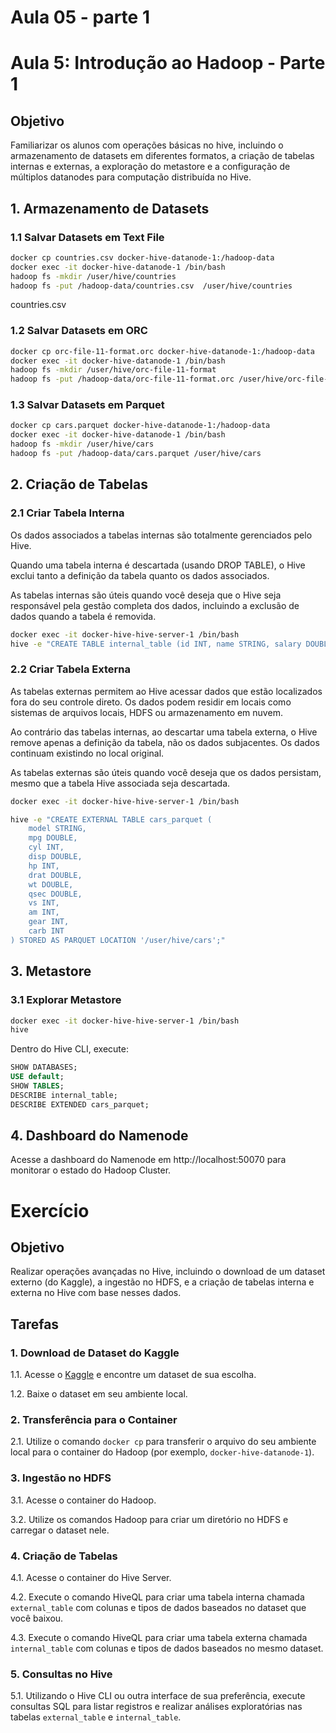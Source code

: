 # Aula 05 - parte 1

# Aula 5: Introdução ao Hadoop - Parte 1

## Objetivo

Familiarizar os alunos com operações básicas no hive, incluindo o armazenamento de datasets em diferentes formatos, a criação de tabelas internas e externas, a exploração do metastore e a configuração de múltiplos datanodes para computação distribuída no Hive.

## 1. Armazenamento de Datasets

### 1.1 Salvar Datasets em Text File

```bash
docker cp countries.csv docker-hive-datanode-1:/hadoop-data
docker exec -it docker-hive-datanode-1 /bin/bash
hadoop fs -mkdir /user/hive/countries
hadoop fs -put /hadoop-data/countries.csv  /user/hive/countries
```

countries.csv

### 1.2 Salvar Datasets em ORC

```bash
docker cp orc-file-11-format.orc docker-hive-datanode-1:/hadoop-data
docker exec -it docker-hive-datanode-1 /bin/bash
hadoop fs -mkdir /user/hive/orc-file-11-format
hadoop fs -put /hadoop-data/orc-file-11-format.orc /user/hive/orc-file-11-format
```

### 1.3 Salvar Datasets em Parquet

```bash
docker cp cars.parquet docker-hive-datanode-1:/hadoop-data
docker exec -it docker-hive-datanode-1 /bin/bash
hadoop fs -mkdir /user/hive/cars
hadoop fs -put /hadoop-data/cars.parquet /user/hive/cars
```

## 2. Criação de Tabelas

### 2.1 Criar Tabela Interna

Os dados associados a tabelas internas são totalmente gerenciados pelo Hive.

Quando uma tabela interna é descartada (usando DROP TABLE), o Hive exclui tanto a definição da tabela quanto os dados associados.

As tabelas internas são úteis quando você deseja que o Hive seja responsável pela gestão completa dos dados, incluindo a exclusão de dados quando a tabela é removida.

```bash
docker exec -it docker-hive-hive-server-1 /bin/bash
hive -e "CREATE TABLE internal_table (id INT, name STRING, salary DOUBLE) STORED AS TEXTFILE;"
```

### 2.2 Criar Tabela Externa

As tabelas externas permitem ao Hive acessar dados que estão localizados fora do seu controle direto. Os dados podem residir em locais como sistemas de arquivos locais, HDFS ou armazenamento em nuvem.

Ao contrário das tabelas internas, ao descartar uma tabela externa, o Hive remove apenas a definição da tabela, não os dados subjacentes. Os dados continuam existindo no local original.

As tabelas externas são úteis quando você deseja que os dados persistam, mesmo que a tabela Hive associada seja descartada.

```bash
docker exec -it docker-hive-hive-server-1 /bin/bash

hive -e "CREATE EXTERNAL TABLE cars_parquet (
    model STRING,
    mpg DOUBLE,
    cyl INT,
    disp DOUBLE,
    hp INT,
    drat DOUBLE,
    wt DOUBLE,
    qsec DOUBLE,
    vs INT,
    am INT,
    gear INT,
    carb INT
) STORED AS PARQUET LOCATION '/user/hive/cars';"


```

## 3. Metastore

### 3.1 Explorar Metastore

```bash
docker exec -it docker-hive-hive-server-1 /bin/bash
hive
```

Dentro do Hive CLI, execute:

```sql
SHOW DATABASES;
USE default;
SHOW TABLES;
DESCRIBE internal_table;
DESCRIBE EXTENDED cars_parquet;
```

## 4. Dashboard do Namenode

Acesse a dashboard do Namenode em http://localhost:50070 para monitorar o estado do Hadoop Cluster.

# Exercício

## Objetivo

Realizar operações avançadas no Hive, incluindo o download de um dataset externo (do Kaggle), a ingestão no HDFS, e a criação de tabelas interna e externa no Hive com base nesses dados.

## Tarefas

### 1. Download de Dataset do Kaggle

1.1. Acesse o [Kaggle](https://www.kaggle.com/) e encontre um dataset de sua escolha.

1.2. Baixe o dataset em seu ambiente local.

### 2. Transferência para o Container

2.1. Utilize o comando `docker cp` para transferir o arquivo do seu ambiente local para o container do Hadoop (por exemplo, `docker-hive-datanode-1`).

### 3. Ingestão no HDFS

3.1. Acesse o container do Hadoop.

3.2. Utilize os comandos Hadoop para criar um diretório no HDFS e carregar o dataset nele.

### 4. Criação de Tabelas

4.1. Acesse o container do Hive Server.

4.2. Execute o comando HiveQL para criar uma tabela interna chamada `external_table` com colunas e tipos de dados baseados no dataset que você baixou.

4.3. Execute o comando HiveQL para criar uma tabela externa chamada `internal_table` com colunas e tipos de dados baseados no mesmo dataset.

### 5. Consultas no Hive

5.1. Utilizando o Hive CLI ou outra interface de sua preferência, execute consultas SQL para listar registros e realizar análises exploratórias nas tabelas `external_table` e `internal_table`.
